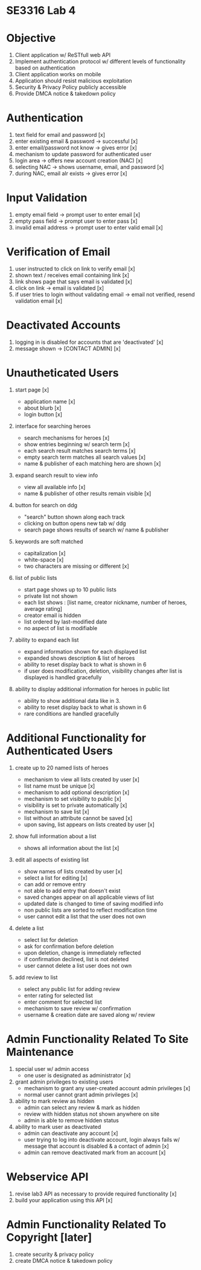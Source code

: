 # SE3316 Lab 4

# Objective
1. Client application w/ ReSTfull web API
2. Implement authentication protocol w/ different levels of functionality based on authentication
3. Client application works on mobile
4. Application should resist malicious exploitation
5. Security & Privacy Policy publicly accessible
6. Provide DMCA notice & takedown policy

# Authentication
1. text field for email and password [x]
2. enter existing email & password -> successful [x]
3. enter email/password not know -> gives error [x]
4. mechanism to update password for authenticated user
5. login area -> offers new account creation (NAC) [x]
6. selecting NAC -> shows username, email, and password [x]
7. during NAC, email alr exists -> gives error [x]

# Input Validation
1. empty email field -> prompt user to enter email [x]
2. empty pass field -> prompt user to enter pass [x]
3. invalid email address -> prompt user to enter valid email [x]

# Verification of Email
1. user instructed to click on link to verify email [x]
2. shown text / receives email containing link [x]
3. link shows page that says email is validated [x]
4. click on link -> email is validated [x]
5. if user tries to login without validating email -> email not verified, resend validation email [x]

# Deactivated Accounts
1. logging in is disabled for accounts that are 'deactivated' [x]
2. message shown -> [CONTACT ADMIN] [x]

# Unautheticated Users
1. start page [x]
    - application name [x]
    - about blurb [x]
    - login button [x]

2. interface for searching heroes
    - search mechanisms for heroes [x]
    - show entries beginning w/ search term [x]
    - each search result matches search terms [x]
    - empty search term matches all search values [x]
    - name & publisher of each matching hero are shown [x]

3. expand search result to view info
    - view all available info [x]
    - name & publisher of other results remain visible [x]

4. button for search on ddg
    - "search" button shown along each track
    - clicking on button opens new tab w/ ddg
    - search page shows results of search w/ name & publisher

5. keywords are soft matched
    - capitalization [x]
    - white-space [x]
    - two characters are missing or different [x]

6. list of public lists
    - start page shows up to 10 public lists
    - private list not shown
    - each list shows : [list name, creator nickname, number of heroes, average rating]
    - creator email is hidden
    - list ordered by last-modified date
    - no aspect of list is modifiable

7. ability to expand each list
    - expand information shown for each displayed list
    - expanded shows description & list of heroes
    - ability to reset display back to what is shown in 6
    - if user does modification, deletion, visibility changes after list is displayed is handled gracefully

8. ability to display additional information for heroes in public list
    - ability to show additional data like in 3.
    - ability to reset display back to what is shown in 6
    - rare conditions are handled gracefully    

# Additional Functionality for Authenticated Users
1. create up to 20 named lists of heroes
    - mechanism to view all lists created by user [x]
    - list name must be unique [x]
    - mechanism to add optional description [x]
    - mechanism to set visibility to public [x]
    - visibility is set to private automatically [x]
    - mechanism to save list [x]
    - list without an attribute cannot be saved [x]
    - upon saving, list appears on lists created by user [x]

2. show full information about a list
    - shows all information about the list [x]

3. edit all aspects of existing list
    - show names of lists created by user [x]
    - select a list for editing [x]
    - can add or remove entry
    - not able to add entry that doesn't exist
    - saved changes appear on all applicable views of list
    - updated date is changed to time of saving modified info
    - non public lists are sorted to reflect modification time
    - user cannot edit a list that the user does not own
4. delete a list
    - select list for deletion
    - ask for confirmation before deletion
    - upon deletion, change is immediately reflected
    - if confirmation declined, list is not deleted
    - user cannot delete a list user does not own
5. add review to list
    - select any public list for adding review
    - enter rating for selected list
    - enter comment for selected list
    - mechanism to save review w/ confirmation
    - username & creation date are saved along w/ review

# Admin Functionality Related To Site Maintenance
1. special user w/ admin access
    - one user is designated as administrator [x]
2. grant admin privileges to existing users
    - mechanism to grant any user-created account admin privileges [x]
    - normal user cannot grant admin privileges [x]
3. ability to mark review as hidden
    - admin can select any review & mark as hidden
    - review with hidden status not shown anywhere on site
    - admin is able to remove hidden status
4. ability to mark user as deactivated
    - admin can deactivate any account [x]
    - user trying to log into deactivate account, login always fails w/ message that account is disabled & a contact of admin [x]
    - admin can remove deactivated mark from an account  [x]

# Webservice API
1. revise lab3 API as necessary to provide required functionality [x]
2. build your application using this API [x]

# Admin Functionality Related To Copyright [later]
1. create security & privacy policy
2. create DMCA notice & takedown policy